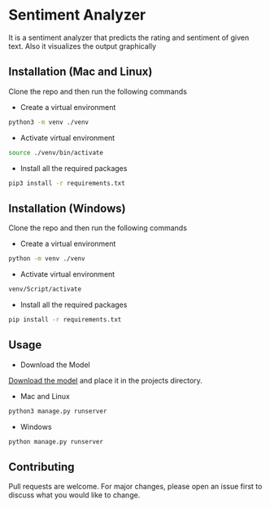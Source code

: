# Sentiment Analyzer
It is a sentiment analyzer that predicts the rating and sentiment of given text. Also it visualizes the output graphically

## Installation (Mac and Linux)

Clone the repo and then run the following commands

- Create a virtual environment
```bash
python3 -m venv ./venv
```
- Activate virtual environment
```bash
source ./venv/bin/activate
```
- Install all the required packages
```bash
pip3 install -r requirements.txt
```

## Installation (Windows)

Clone the repo and then run the following commands

- Create a virtual environment
```bash
python -m venv ./venv
```
- Activate virtual environment
```bash
venv/Script/activate
```
- Install all the required packages
```bash
pip install -r requirements.txt
```


## Usage

- Download the Model

[Download the model](https://drive.google.com/file/d/1NVa7a0Z6QS9sy3Cd1xqAuRsRNYCfhMNQ/view?usp=sharing) and place it in the projects directory.

- Mac and Linux
```bash
python3 manage.py runserver
```

- Windows
```bash
python manage.py runserver
```

## Contributing
Pull requests are welcome. For major changes, please open an issue first to discuss what you would like to change.
